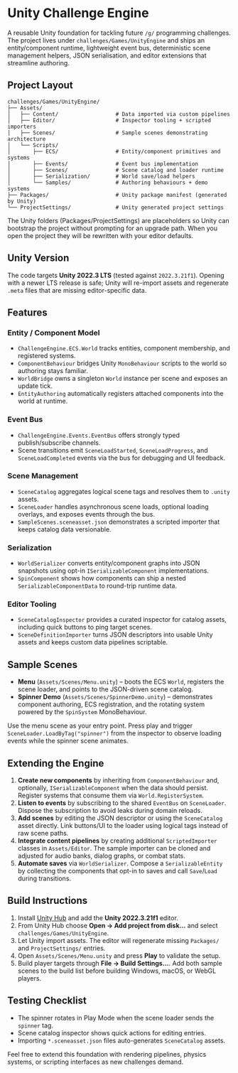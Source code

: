 # Unity Challenge Engine

A reusable Unity foundation for tackling future `/g/` programming challenges. The project lives under `challenges/Games/UnityEngine` and
ships an entity/component runtime, lightweight event bus, deterministic scene management helpers, JSON serialisation, and editor
extensions that streamline authoring.

## Project Layout

```
challenges/Games/UnityEngine/
├── Assets/
│   ├── Content/                  # Data imported via custom pipelines
│   ├── Editor/                   # Inspector tooling + scripted importers
│   ├── Scenes/                   # Sample scenes demonstrating architecture
│   └── Scripts/
│       ├── ECS/                  # Entity/component primitives and systems
│       ├── Events/               # Event bus implementation
│       ├── Scenes/               # Scene catalog and loader runtime
│       ├── Serialization/        # World save/load helpers
│       └── Samples/              # Authoring behaviours + demo systems
├── Packages/                     # Unity package manifest (generated by Unity)
└── ProjectSettings/              # Unity generated project settings
```

The Unity folders (Packages/ProjectSettings) are placeholders so Unity can bootstrap the project without prompting for an
upgrade path. When you open the project they will be rewritten with your editor defaults.

## Unity Version

The code targets **Unity 2022.3 LTS** (tested against `2022.3.21f1`). Opening with a newer LTS release is safe; Unity will
re-import assets and regenerate `.meta` files that are missing editor-specific data.

## Features

### Entity / Component Model

* `ChallengeEngine.ECS.World` tracks entities, component membership, and registered systems.
* `ComponentBehaviour` bridges Unity `MonoBehaviour` scripts to the world so authoring stays familiar.
* `WorldBridge` owns a singleton `World` instance per scene and exposes an update tick.
* `EntityAuthoring` automatically registers attached components into the world at runtime.

### Event Bus

* `ChallengeEngine.Events.EventBus` offers strongly typed publish/subscribe channels.
* Scene transitions emit `SceneLoadStarted`, `SceneLoadProgress`, and `SceneLoadCompleted` events via the bus for debugging and
  UI feedback.

### Scene Management

* `SceneCatalog` aggregates logical scene tags and resolves them to `.unity` assets.
* `SceneLoader` handles asynchronous scene loads, optional loading overlays, and exposes events through the bus.
* `SampleScenes.sceneasset.json` demonstrates a scripted importer that keeps catalog data versionable.

### Serialization

* `WorldSerializer` converts entity/component graphs into JSON snapshots using opt-in `ISerializableComponent` implementations.
* `SpinComponent` shows how components can ship a nested `SerializableComponentData` to round-trip runtime data.

### Editor Tooling

* `SceneCatalogInspector` provides a curated inspector for catalog assets, including quick buttons to ping target scenes.
* `SceneDefinitionImporter` turns JSON descriptors into usable Unity assets and keeps custom data pipelines scriptable.

## Sample Scenes

* **Menu** (`Assets/Scenes/Menu.unity`) – boots the ECS `World`, registers the scene loader, and points to the JSON-driven scene
  catalog.
* **Spinner Demo** (`Assets/Scenes/SpinnerDemo.unity`) – demonstrates component authoring, ECS registration, and the rotating
  system powered by the `SpinSystem` MonoBehaviour.

Use the menu scene as your entry point. Press play and trigger `SceneLoader.LoadByTag("spinner")` from the inspector to observe
loading events while the spinner scene animates.

## Extending the Engine

1. **Create new components** by inheriting from `ComponentBehaviour` and, optionally, `ISerializableComponent` when the data
   should persist. Register systems that consume them via `World.RegisterSystem`.
2. **Listen to events** by subscribing to the shared `EventBus` on `SceneLoader`. Dispose the subscription to avoid leaks during
   domain reloads.
3. **Add scenes** by editing the JSON descriptor or using the `SceneCatalog` asset directly. Link buttons/UI to the loader using
   logical tags instead of raw scene paths.
4. **Integrate content pipelines** by creating additional `ScriptedImporter` classes in `Assets/Editor`. The sample importer can
   be cloned and adjusted for audio banks, dialog graphs, or combat stats.
5. **Automate saves** via `WorldSerializer`. Compose a `SerializableEntity` by collecting the components that opt-in to saves and
   call `Save`/`Load` during transitions.

## Build Instructions

1. Install [Unity Hub](https://unity.com/download) and add the **Unity 2022.3.21f1** editor.
2. From Unity Hub choose **Open → Add project from disk…** and select `challenges/Games/UnityEngine`.
3. Let Unity import assets. The editor will regenerate missing `Packages/` and `ProjectSettings/` entries.
4. Open `Assets/Scenes/Menu.unity` and press **Play** to validate the setup.
5. Build player targets through **File → Build Settings…**. Add both sample scenes to the build list before building Windows,
   macOS, or WebGL players.

## Testing Checklist

* The spinner rotates in Play Mode when the scene loader sends the `spinner` tag.
* Scene catalog inspector shows quick actions for editing entries.
* Importing `*.sceneasset.json` files auto-generates `SceneCatalog` assets.

Feel free to extend this foundation with rendering pipelines, physics systems, or scripting interfaces as new challenges demand.
